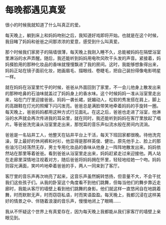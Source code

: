 # 每晚都遇见真爱

很小的时候我就知道了什么叫真正的爱。 

每天晚上，躺到床上和妈妈吻别之后，我知道好戏即将开始。也就是在这个时候，我目睹了妈妈和爸爸之间那浓浓的爱意，感受到什么叫真爱。 

那个时候我们家房子的隔墙很薄，每天晚上我刚入睡不久，总能被妈妈在隔壁浴室里淋浴的水声弄醒。随后，我还能听到妈妈用电吹风吹干头发的声音。紧接着，妈妈搽脸用的那种化妆品的香味就慢慢飘进了我的房间。这时，我能够想象得出来，妈妈正站在镜子面前化妆，她画眉毛、描眼线、卷睫毛，把自己装扮得像电影明星一样。 

就在妈妈在浴室里忙乎的时候，爸爸从外面回到了家里，不一会儿他身上散发出来的那种呛鼻的石油味就盖过了妈妈身上的香水味。这个时候妈妈一准从浴室里走出来，站在门厅里迎接爸爸。妈妈一袭长裙，妩媚动人，松软的秀发搭在肩上，脚上的高跟鞋在灯光的照耀下闪闪发亮。爸爸总是满脸带笑地牵着妈妈的手旋转一圈。每天晚上，爸爸妈妈都用这种方式行见面礼。在这之后，爸爸也走进了浴室，他淋浴的水声就会再次传进我的耳朵里，就在同时，我还能听到妈妈在客厅里放起了唱片。等爸爸洗完澡从浴室里走出来，那悦耳的音乐声似流水般在房间内流淌。 

爸爸是一名钻井工人，他整天在钻井平台上干活，每天下班回家都很晚。待他洗完澡，穿上最好的休闲裤和衬衫，他显得是那样英俊、健壮。原先他手上、脸上的那些油污已经荡然无存，男士专用化妆品的香味从他身上一阵阵地散发出来。妈妈依然站在那里等着爸爸。看到爸爸从浴室里走出来，妈妈赶紧走过来迎接他。两人站在走廊里深情地注视着对方，随后爸爸将妈妈拥在怀里，轻轻地给她一个吻。妈妈则容光满面，笑吟吟地牵着爸爸的手，两人一同来到了客厅。 

客厅里的音乐声再次响亮了起来，这音乐声虽然婉转悠扬，但音量不大，不会干扰我们这些孩子们。从我的卧室这个角度看不到他们跳舞，但每当他们的舞步靠近走廊时，我能从客厅的墙壁上看到他们跳舞的身影。他们就这样一直悠闲自在地跳着舞，时而默默无声，时而窃窃私语，时而笑语盈盈。每天晚上，我都沉浸在这样美好的情景之中、伴随着浪漫的音乐声，慢慢地闭上了眼睛…… 

我从不怀疑这个世界上有真爱存在，因为每天晚上我都能从我们家客厅的墙壁上亲眼见到。